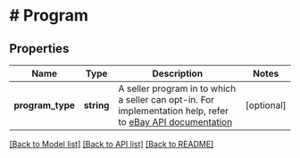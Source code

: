 # # Program

## Properties

Name | Type | Description | Notes
------------ | ------------- | ------------- | -------------
**program_type** | **string** | A seller program in to which a seller can opt-in. For implementation help, refer to <a href='https://developer.ebay.com/api-docs/sell/account/types/api:ProgramTypeEnum'>eBay API documentation</a> | [optional]

[[Back to Model list]](../../README.md#models) [[Back to API list]](../../README.md#endpoints) [[Back to README]](../../README.md)
